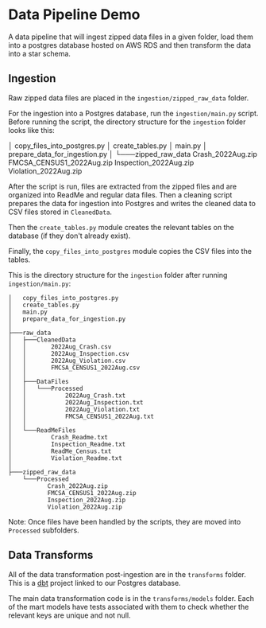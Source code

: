 # Data Pipeline Demo

A data pipeline that will ingest zipped data files in a given folder, load them into a postgres database hosted on AWS RDS and then transform the data into a star schema.

## Ingestion

Raw zipped data files are placed in the `ingestion/zipped_raw_data` folder. 

For the ingestion into a Postgres database, run the `ingestion/main.py` script. Before running the script, the directory structure for the `ingestion` folder looks like this:

│   copy_files_into_postgres.py
│   create_tables.py
│   main.py
│   prepare_data_for_ingestion.py
│
└───zipped_raw_data
        Crash_2022Aug.zip
        FMCSA_CENSUS1_2022Aug.zip
        Inspection_2022Aug.zip
        Violation_2022Aug.zip


After the script is run, files are extracted from the zipped files and are organized into ReadMe and regular data files. Then a cleaning script prepares the data for ingestion into Postgres and writes the cleaned data to CSV files stored in `CleanedData`.  

Then the `create_tables.py` module creates the relevant tables on the database (if they don't already exist).

Finally, the `copy_files_into_postgres` module copies the CSV files into the tables.

This is the directory structure for the `ingestion` folder after running `ingestion/main.py`:
```
│   copy_files_into_postgres.py
│   create_tables.py
│   main.py
│   prepare_data_for_ingestion.py
│
├───raw_data
│   ├───CleanedData
│   │       2022Aug_Crash.csv
│   │       2022Aug_Inspection.csv
│   │       2022Aug_Violation.csv
│   │       FMCSA_CENSUS1_2022Aug.csv
│   │
│   ├───DataFiles
│   │   └───Processed
│   │           2022Aug_Crash.txt
│   │           2022Aug_Inspection.txt
│   │           2022Aug_Violation.txt
│   │           FMCSA_CENSUS1_2022Aug.txt
│   │
│   └───ReadMeFiles
│           Crash_Readme.txt
│           Inspection_Readme.txt
│           ReadMe_Census.txt
│           Violation_Readme.txt
│
├───zipped_raw_data
    └───Processed
           Crash_2022Aug.zip
           FMCSA_CENSUS1_2022Aug.zip
           Inspection_2022Aug.zip
           Violation_2022Aug.zip
```

Note: Once files have been handled by the scripts, they are moved into `Processed` subfolders.

## Data Transforms

All of the data transformation post-ingestion are in the `transforms` folder. This is a [dbt](https://docs.getdbt.com/docs/) project linked to our Postgres database.

The main data transformation code is in the `transforms/models` folder. Each of the mart models have tests associated with them to check whether the relevant keys are unique and not null.

